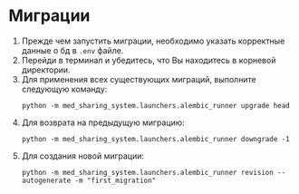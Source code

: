 # Миграции

1) Прежде чем запустить миграции, необходимо указать корректные данные о
   бд в `.env` файле.
2) Перейди в терминал и убедитесь, что Вы находитесь в корневой директории.
3) Для применения всех существующих миграций, выполните следующую команду:
    ```commandline
    python -m med_sharing_system.launchers.alembic_runner upgrade head
    ```
4) Для возврата на предыдущую миграцию:
    ```commandline
    python -m med_sharing_system.launchers.alembic_runner downgrade -1
    ```
5) Для создания новой миграции:
    ```commandline
   python -m med_sharing_system.launchers.alembic_runner revision --autogenerate -m "first_migration" 
    ```
